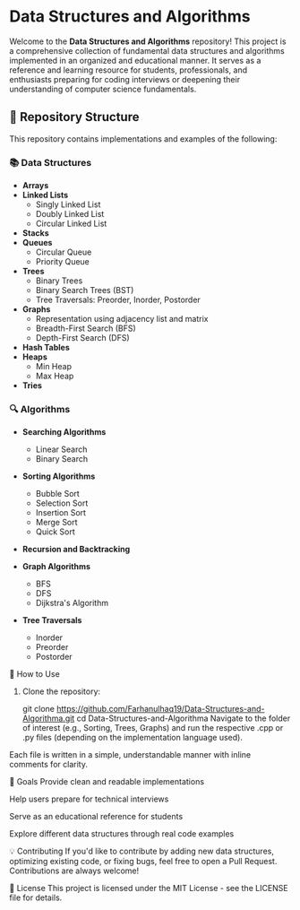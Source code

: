 # Data Structures and Algorithms

Welcome to the **Data Structures and Algorithms** repository! This project is a comprehensive collection of fundamental data structures and algorithms implemented in an organized and educational manner. It serves as a reference and learning resource for students, professionals, and enthusiasts preparing for coding interviews or deepening their understanding of computer science fundamentals.

## 📂 Repository Structure

This repository contains implementations and examples of the following:

### 📚 Data Structures
- **Arrays**
- **Linked Lists**
  - Singly Linked List
  - Doubly Linked List
  - Circular Linked List
- **Stacks**
- **Queues**
  - Circular Queue
  - Priority Queue
- **Trees**
  - Binary Trees
  - Binary Search Trees (BST)
  - Tree Traversals: Preorder, Inorder, Postorder
- **Graphs**
  - Representation using adjacency list and matrix
  - Breadth-First Search (BFS)
  - Depth-First Search (DFS)
- **Hash Tables**
- **Heaps**
  - Min Heap
  - Max Heap
- **Tries**

### 🔍 Algorithms
- **Searching Algorithms**
  - Linear Search
  - Binary Search
- **Sorting Algorithms**
  - Bubble Sort
  - Selection Sort
  - Insertion Sort
  - Merge Sort
  - Quick Sort
  
- **Recursion and Backtracking**
- **Graph Algorithms**
  - BFS
  - DFS
  - Dijkstra's Algorithm 
- **Tree Traversals**
  - Inorder
  - Preorder
  - Postorder

🚀 How to Use

1. Clone the repository:

   
   git clone https://github.com/Farhanulhaq19/Data-Structures-and-Algorithma.git
   cd Data-Structures-and-Algorithma
Navigate to the folder of interest (e.g., Sorting, Trees, Graphs) and run the respective .cpp or .py files (depending on the implementation language used).

Each file is written in a simple, understandable manner with inline comments for clarity.

🎯 Goals
Provide clean and readable implementations

Help users prepare for technical interviews

Serve as an educational reference for students

Explore different data structures through real code examples

💡 Contributing
If you'd like to contribute by adding new data structures, optimizing existing code, or fixing bugs, feel free to open a Pull Request. Contributions are always welcome!

📄 License
This project is licensed under the MIT License - see the LICENSE file for details.
